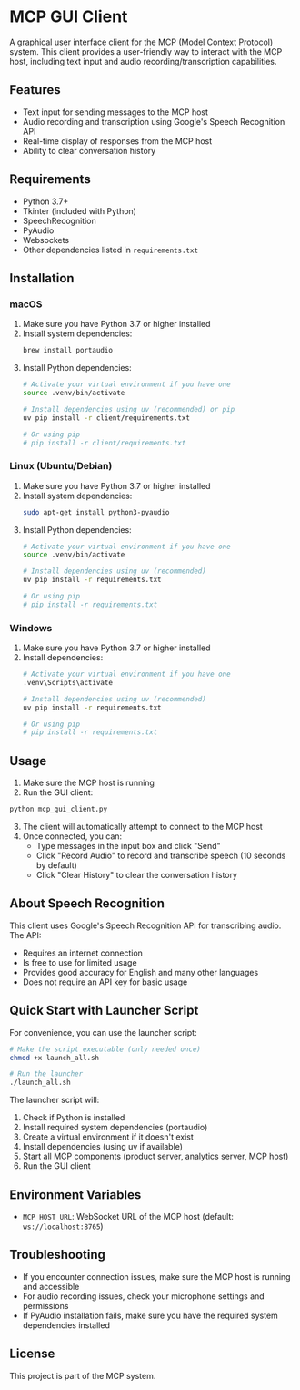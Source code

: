 # MCP GUI Client

A graphical user interface client for the MCP (Model Context Protocol) system. This client provides a user-friendly way to interact with the MCP host, including text input and audio recording/transcription capabilities.

## Features

- Text input for sending messages to the MCP host
- Audio recording and transcription using Google's Speech Recognition API
- Real-time display of responses from the MCP host
- Ability to clear conversation history

## Requirements

- Python 3.7+
- Tkinter (included with Python)
- SpeechRecognition
- PyAudio
- Websockets
- Other dependencies listed in `requirements.txt`

## Installation

### macOS

1. Make sure you have Python 3.7 or higher installed
2. Install system dependencies:
   ```bash
   brew install portaudio
   ```
3. Install Python dependencies:
   ```bash
   # Activate your virtual environment if you have one
   source .venv/bin/activate
   
   # Install dependencies using uv (recommended) or pip
   uv pip install -r client/requirements.txt
   
   # Or using pip
   # pip install -r client/requirements.txt
   ```

### Linux (Ubuntu/Debian)

1. Make sure you have Python 3.7 or higher installed
2. Install system dependencies:
   ```bash
   sudo apt-get install python3-pyaudio
   ```
3. Install Python dependencies:
   ```bash
   # Activate your virtual environment if you have one
   source .venv/bin/activate
   
   # Install dependencies using uv (recommended)
   uv pip install -r requirements.txt
   
   # Or using pip
   # pip install -r requirements.txt
   ```

### Windows

1. Make sure you have Python 3.7 or higher installed
2. Install dependencies:
   ```bash
   # Activate your virtual environment if you have one
   .venv\Scripts\activate
   
   # Install dependencies using uv (recommended)
   uv pip install -r requirements.txt
   
   # Or using pip
   # pip install -r requirements.txt
   ```

## Usage

1. Make sure the MCP host is running
2. Run the GUI client:

```bash
python mcp_gui_client.py
```

3. The client will automatically attempt to connect to the MCP host
4. Once connected, you can:
   - Type messages in the input box and click "Send"
   - Click "Record Audio" to record and transcribe speech (10 seconds by default)
   - Click "Clear History" to clear the conversation history

## About Speech Recognition

This client uses Google's Speech Recognition API for transcribing audio. The API:
- Requires an internet connection
- Is free to use for limited usage
- Provides good accuracy for English and many other languages
- Does not require an API key for basic usage

## Quick Start with Launcher Script

For convenience, you can use the launcher script:

```bash
# Make the script executable (only needed once)
chmod +x launch_all.sh

# Run the launcher
./launch_all.sh
```

The launcher script will:
1. Check if Python is installed
2. Install required system dependencies (portaudio)
3. Create a virtual environment if it doesn't exist
4. Install dependencies (using uv if available)
5. Start all MCP components (product server, analytics server, MCP host)
6. Run the GUI client

## Environment Variables

- `MCP_HOST_URL`: WebSocket URL of the MCP host (default: `ws://localhost:8765`)

## Troubleshooting

- If you encounter connection issues, make sure the MCP host is running and accessible
- For audio recording issues, check your microphone settings and permissions
- If PyAudio installation fails, make sure you have the required system dependencies installed

## License

This project is part of the MCP system. 